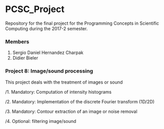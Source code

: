 # PCSC_Project
Repository for the final project for the Programming Concepts in Scientific Computing during the 2017-2 semester.
### Members
1. Sergio Daniel Hernandez Charpak
2. Didier Bieler
### Project 8: Image/sound processing
<p>This project deals with the treatment of images or sound</p>
/1. Mandatory: Computation of intensity histograms</p>
/2. Mandatory: Implementation of the discrete Fourier transform (1D/2D)</p>
/3. Mandatory: Contour extraction of an image or noise removal</p>
/4. Optional: filtering image/sound</p>
